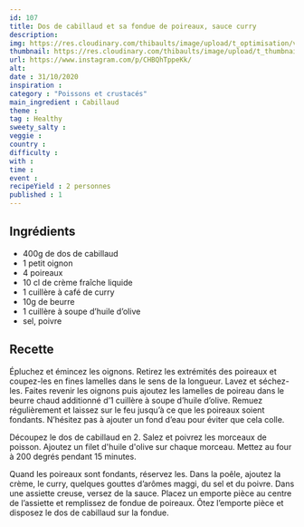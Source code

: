 ```yaml
---
id: 107
title: Dos de cabillaud et sa fondue de poireaux, sauce curry
description: 
img: https://res.cloudinary.com/thibaults/image/upload/t_optimisation/v1604261423/Recipes/20201031_cabillaud_poireau.jpg
thumbnail: https://res.cloudinary.com/thibaults/image/upload/t_thumbnail_josie/v1604261423/Recipes/20201031_cabillaud_poireau.jpg
url: https://www.instagram.com/p/CHBQhTppeKk/
alt: 
date : 31/10/2020
inspiration : 
category : "Poissons et crustacés"
main_ingredient : Cabillaud
theme : 
tag : Healthy
sweety_salty : 
veggie : 
country :
difficulty :
with : 
time : 
event :
recipeYield : 2 personnes
published : 1
---
```


## Ingrédients
 - 400g de dos de cabillaud
 - 1 petit oignon
 - 4 poireaux
 - 10 cl de crème fraîche liquide
 - 1 cuillère à café de curry
 - 10g de beurre
 - 1 cuillère à soupe d’huile d’olive
 - sel, poivre

## Recette
Épluchez et émincez les oignons. Retirez les extrémités des poireaux et coupez-les en fines lamelles dans le sens de la longueur. Lavez et séchez-les. Faites revenir les oignons puis ajoutez les lamelles de poireau dans le beurre chaud additionné d’1 cuillère à soupe d’huile d’olive. Remuez régulièrement et laissez sur le feu jusqu’à ce que les poireaux soient fondants. N’hésitez pas à ajouter un fond d’eau pour éviter que cela colle.

Découpez le dos de cabillaud en 2. Salez et poivrez les morceaux de poisson. Ajoutez un filet d'huile d'olive sur chaque morceau. Mettez au four à 200 degrés pendant 15 minutes.

Quand les poireaux sont fondants, réservez les. Dans la poêle, ajoutez la crème, le curry, quelques gouttes d’arômes maggi, du sel et du poivre. Dans une assiette creuse, versez de la sauce. Placez un emporte pièce au centre de l’assiette et remplissez de fondue de poireaux. Ôtez l’emporte pièce et disposez le dos de cabillaud sur la fondue.